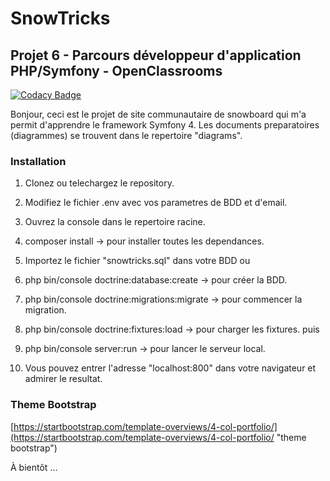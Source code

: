 ﻿SnowTricks
====

Projet 6 - Parcours développeur d'application PHP/Symfony - OpenClassrooms
--------------------------------------------------------------------------

[![Codacy Badge](https://api.codacy.com/project/badge/Grade/60d62b4aea024fa0887f58955f6b395a)](https://www.codacy.com/app/coco2053/blog?utm_source=github.com&amp;utm_medium=referral&amp;utm_content=coco2053/blog&amp;utm_campaign=Badge_Grade)

Bonjour, ceci est le projet  de site communautaire de snowboard qui m'a permit d'apprendre le framework Symfony 4.
Les documents preparatoires (diagrammes) se trouvent dans le repertoire "diagrams".

### Installation

1. Clonez ou telechargez le repository.
1. Modifiez le fichier .env avec vos parametres de BDD et d'email.
1. Ouvrez la console dans le repertoire racine.
1. composer install -> pour installer toutes les dependances.

1. Importez le fichier "snowtricks.sql" dans votre BDD
ou
1. php bin/console doctrine:database:create -> pour créer la BDD.
1. php bin/console doctrine:migrations:migrate -> pour commencer la migration.
1. php bin/console doctrine:fixtures:load -> pour charger les fixtures.
puis
1. php bin/console server:run -> pour lancer le serveur local.
1. Vous pouvez entrer l'adresse "localhost:800" dans votre navigateur et admirer le resultat.

### Theme Bootstrap

 [https://startbootstrap.com/template-overviews/4-col-portfolio/](https://startbootstrap.com/template-overviews/4-col-portfolio/ "theme bootstrap")

 À bientôt ...


